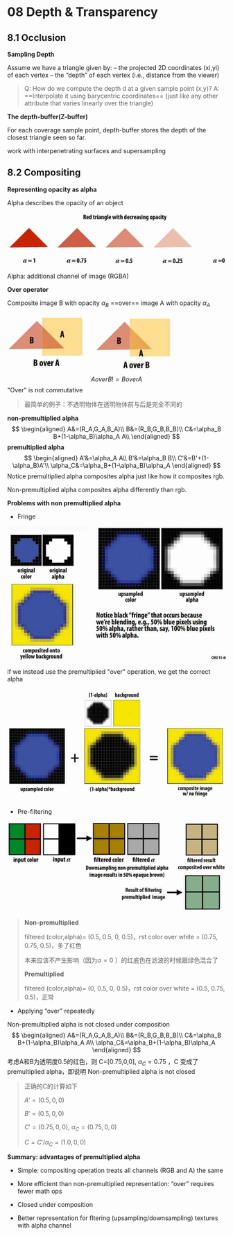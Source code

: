 # 08 Depth & Transparency 

## 8.1 Occlusion

**Sampling Depth**

Assume we have a triangle given by:
– the projected 2D coordinates (xi,yi) of each vertex
– the “depth” of each vertex (i.e., distance from the viewer) 

> Q: How do we compute the depth d at a given sample point (x,y)?
> A: ==Interpolate it using barycentric coordinates== (just like any other attribute that varies linearly over the triangle) 

**The depth-buffer(Z-buffer)**

For each coverage sample point, depth-buffer stores the depth of the closest triangle seen so far. 

work with interpenetrating surfaces and supersampling

## 8.2 Compositing

**Representing opacity as alpha**

Alpha describes the opacity of an object 

![1544533874164](assets/1544533874164.jpg)

Alpha: additional channel of image (RGBA) 

**Over operator**

Composite image B with opacity $\alpha_B$ ==over== image A with opacity $\alpha_A$ 

![1544533974824](assets/1544533974824.jpg)
$$
A over B != B over A
$$
"Over" is not commutative

> 最简单的例子：不透明物体在透明物体前与后是完全不同的

**non-premultiplied alpha**
$$
\begin{aligned}
A&=(R_A,G_A,B_A)\\
B&=(R_B,G_B,B_B)\\
C&=\alpha_B B+(1-\alpha_B)\alpha_A A\\
\end{aligned}
$$
**premultiplied alpha**
$$
\begin{aligned}
A'&=\alpha_A A\\
B'&=\alpha_B B\\
C'&=B'+(1-\alpha_B)A'\\
\alpha_C&=\alpha_B+(1-\alpha_B)\alpha_A
\end{aligned}
$$
Notice premultiplied alpha composites alpha just like how it composites rgb. 

Non-premultiplied alpha composites alpha differently than rgb. 

**Problems with non premultiplied alpha**

- Fringe

![1544536449549](assets/1544536449549.jpg)

if we instead use the premultiplied "over" operation, we get the correct alpha

![1544536485099](assets/1544536485099.jpg)

- Pre-filtering



![1544535731146](assets/1544535731146.jpg)

> **Non-premultiplied**
>
> filtered (color,alpha)= (0.5, 0.5, 0, 0.5)，rst color over white = (0.75, 0.75, 0.5)，多了红色
>
> 本来应该不产生影响（因为$\alpha=0$ ）的红底色在滤波的时候跟绿色混合了
>
> **Premultiplied**
>
> filtered (color,alpha)= (0, 0.5, 0, 0.5)，rst color over white = (0.5, 0.75, 0.5)，正常

- Applying “over” repeatedly 

Non-premultiplied alpha is not closed under composition 
$$
\begin{aligned}
A&=(R_A,G_A,B_A)\\
B&=(R_B,G_B,B_B)\\
C&=\alpha_B B+(1-\alpha_B)\alpha_A A\\
\alpha_C&=\alpha_B+(1-\alpha_B)\alpha_A
\end{aligned}
$$
考虑A和B为透明度0.5的红色，则 C=[0.75,0,0], $\alpha_C=0.75$ ，C 变成了 premultiplied alpha，即说明 Non-premultiplied alpha is not closed

> 正确的C的计算如下
>
> $A'=(0.5,0,0)$
>
> $B'=(0.5,0,0)$
>
> $C'=(0.75,0,0),\ \alpha_C=(0.75,0,0)$
>
> $C=C'/\alpha_C=(1.0,0,0)$

**Summary: advantages of premultiplied alpha**

- Simple: compositing operation treats all channels (RGB and A) the same 

- More efficient than non-premultiplied representation: “over” requires fewer math ops 

- Closed under composition 

- Better representation for fltering (upsampling/downsampling) textures with alpha channel 